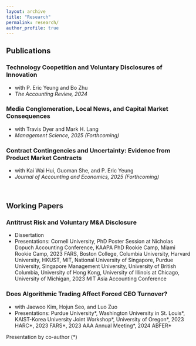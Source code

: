 ```yaml
---
layout: archive
title: "Research"
permalink: research/
author_profile: true
---
```


<h1 style="font-size: 20px; margin-bottom: 2px;">Publications</h1>

### <a style="text-decoration:none" href="https://doi.org/10.2308/TAR-2022-0544">Technology Coopetition and Voluntary Disclosures of Innovation</a> 
  * with P. Eric Yeung and Bo Zhu
  * <em>The Accounting Review, 2024</em>

### <a style="text-decoration:none" href="https://papers.ssrn.com/sol3/papers.cfm?abstract_id=4055618">Media Conglomeration, Local News, and Capital Market Consequences</a> 
  * with Travis Dyer and Mark H. Lang
  * <em>Management Science, 2025 (Forthcoming)</em>

### <a style="text-decoration:none" href="https://doi.org/10.1016/j.jacceco.2024.101743">Contract Contingencies and Uncertainty: Evidence from Product Market Contracts</a> 
  * with Kai Wai Hui, Guoman She, and P. Eric Yeung
  * <em>Journal of Accounting and Economics, 2025 (Forthcoming)</em>

<br>

<h1 style="font-size: 20px;">Working Papers</h1>

### <a style="text-decoration:none" href="https://papers.ssrn.com/sol3/papers.cfm?abstract_id=4381331">Antitrust Risk and Voluntary M&A Disclosure</a> 
  * Dissertation
  * Presentations: Cornell University, PhD Poster Session at Nicholas Dopuch Accounting Conference, KAAPA PhD Rookie Camp, Miami Rookie Camp, 2023 FARS, Boston College, Columbia University, Harvard University, HKUST, MIT, National University of Singapore, Purdue University, Singapore Management University, University of British Columbia, University of Hong Kong, University of Illinois at Chicago, University of Michigan, 2023 MIT Asia Accounting Conference

### <a style="text-decoration:none" href="https://papers.ssrn.com/sol3/papers.cfm?abstract_id=4202175">Does Algorithmic Trading Affect Forced CEO Turnover?</a> 
  * with Jaewoo Kim, Hojun Seo, and Luo Zuo 
  * Presentations: Purdue University\*, Washington University in St. Louis\*, KAIST-Korea University Joint Workshop\*, University of Oregon\*, 2023 HARC\*, 2023 FARS\*, 2023 AAA Annual Meeting\*, 2024 ABFER\*

Presentation by co-author (*)